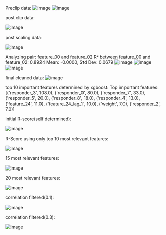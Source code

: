 Preclip data:
![image](https://github.com/user-attachments/assets/29af177b-e6c1-4bc8-b7e1-3638b9598a95)
![image](https://github.com/user-attachments/assets/91ecae4c-b8bf-4951-8cb5-26d9077c1bd3)

post clip data:

![image](https://github.com/user-attachments/assets/dc22eb23-44f0-4cc6-8c96-824af6a0f582)


post scaling data:

![image](https://github.com/user-attachments/assets/7964f208-1577-4b09-9d42-df5b638c99ff)


Analyzing pair: feature_00 and feature_02
R² between feature_00 and feature_02: 0.8924
Mean: -0.0000, Std Dev: 0.0679
![image](https://github.com/user-attachments/assets/2e8f05fa-2e32-42f2-a036-9dc64c604b97)
![image](https://github.com/user-attachments/assets/dbd6e39c-b496-4a20-bd3e-9eb5ac891b83)
![image](https://github.com/user-attachments/assets/9fcf2712-d0a7-4964-87eb-6fa786cf8674)

final cleaned data:
![image](https://github.com/user-attachments/assets/cd6aded8-419e-4adc-84a3-0e3c86709a2e)

top 10 important features determined by xgboost:
Top important features: [('responder_3', 108.0), ('responder_0', 80.0), ('responder_7', 33.0), ('responder_5', 20.0), ('responder_8', 18.0), ('responder_4', 13.0), ('feature_24', 11.0), ('feature_24_lag_1', 10.0), ('weight', 7.0), ('responder_2', 7.0)]

initial R-score(self determined):

![image](https://github.com/user-attachments/assets/a928aea6-1c6a-4ec5-a0f3-25acff94333e)

R-Score using only top 10 most relevant features:

![image](https://github.com/user-attachments/assets/9ceaa4cc-a429-4ab7-a50c-64acb3907b16)

15 most relevant features: 

![image](https://github.com/user-attachments/assets/d32d1c5e-160d-4d72-9318-586ef5f1a9e7)

20 most relevant features:

![image](https://github.com/user-attachments/assets/fc14e4aa-cbb9-4024-a484-b2a98b5201dd)

correlation filtered(0.1):

![image](https://github.com/user-attachments/assets/30355066-0f34-4a1a-a665-5277b17fe165)

correlation filtered(0.3):

![image](https://github.com/user-attachments/assets/eaebeffe-94a2-4389-afc5-817429ae9cf4)

